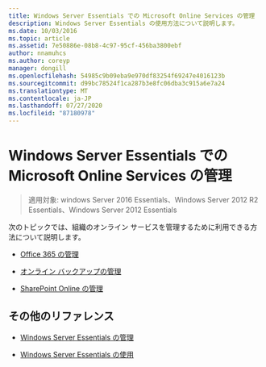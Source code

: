 ```yaml
---
title: Windows Server Essentials での Microsoft Online Services の管理
description: Windows Server Essentials の使用方法について説明します。
ms.date: 10/03/2016
ms.topic: article
ms.assetid: 7e50886e-08b8-4c97-95cf-456ba3800ebf
author: nnamuhcs
ms.author: coreyp
manager: dongill
ms.openlocfilehash: 54985c9b09eba9e970df83254f69247e4016123b
ms.sourcegitcommit: d99bc78524f1ca287b3e8fc06dba3c915a6e7a24
ms.translationtype: MT
ms.contentlocale: ja-JP
ms.lasthandoff: 07/27/2020
ms.locfileid: "87180978"
---
```

# <a name="manage-microsoft-online-services-in-windows-server-essentials"></a>Windows Server Essentials での Microsoft Online Services の管理

>適用対象: windows Server 2016 Essentials、Windows Server 2012 R2 Essentials、Windows Server 2012 Essentials

次のトピックでは、組織のオンライン サービスを管理するために利用できる方法について説明します。

-   [Office 365 の管理](Manage-Office-365-in-Windows-Server-Essentials.md)

-   [オンライン バックアップの管理](Manage-Online-Backup-in-Windows-Server-Essentials.md)

-   [SharePoint Online の管理](Manage-SharePoint-Online-in-Windows-Server-Essentials.md)

## <a name="additional-references"></a>その他のリファレンス

-   [Windows Server Essentials の管理](Manage-Windows-Server-Essentials.md)

-   [Windows Server Essentials の使用](../use/Use-Windows-Server-Essentials.md)
